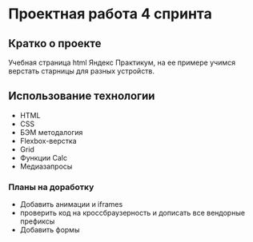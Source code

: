 # Проектная работа 4 спринта

## Кратко о проекте

Учебная страница html Яндекс Практикум, на ее примере учимся верстать старницы для разных устройств.

## Использование технологии

* HTML
* CSS
* БЭМ методалогия
* Flexbox-верстка
* Grid 
* Функции Calc
* Медиазапросы


### Планы на доработку

* Добавить анимации и iframes
* проверить код на кроссбраузерность и дописать все вендорные префиксы
* Добавить формы
